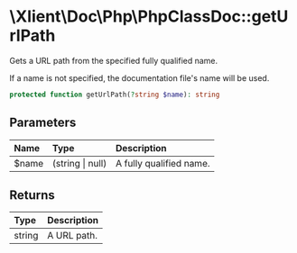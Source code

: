 # \\Xlient\\Doc\\Php\\PhpClassDoc::getUrlPath

Gets a URL path from the specified fully qualified name.

If a name is not specified, the documentation file's name will be used.

```php
protected function getUrlPath(?string $name): string
```

## Parameters

| Name | Type | Description |
| :--- | :--- | :--- |
| $name | \(string \| null\) | A fully qualified name. |

## Returns

| Type | Description |
| :--- | :--- |
| string | A URL path. |